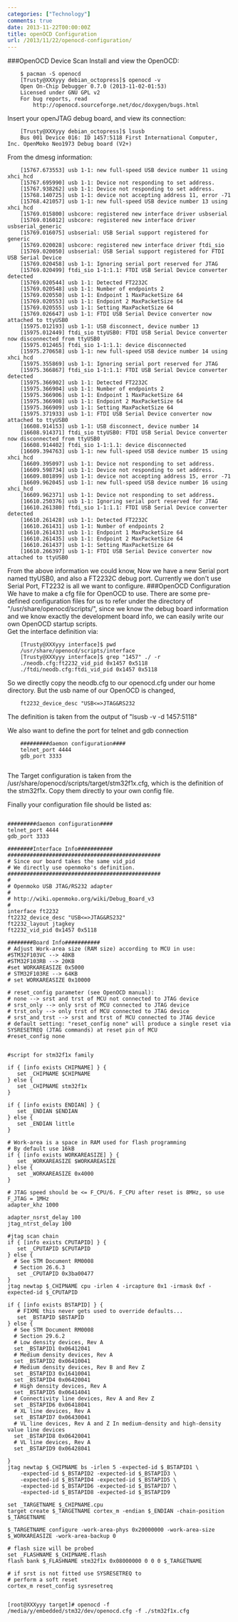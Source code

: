 ```yaml
---
categories: ["Technology"]
comments: true
date: 2013-11-22T00:00:00Z
title: openOCD Configuration
url: /2013/11/22/openocd-configuration/
---
```


###OpenOCD Device Scan
Install and view the OpenOCD:

```
	$ pacman -S openocd
	[Trusty@XXXyyy debian_octopress]$ openocd -v
	Open On-Chip Debugger 0.7.0 (2013-11-02-01:53)
	Licensed under GNU GPL v2
	For bug reports, read
		http://openocd.sourceforge.net/doc/doxygen/bugs.html

```
Insert your openJTAG debug board, and view its connection:

```
	[Trusty@XXXyyy debian_octopress]$ lsusb
	Bus 001 Device 016: ID 1457:5118 First International Computer, Inc. OpenMoko Neo1973 Debug board (V2+)

```
From the dmesg information:

```
	[15767.673553] usb 1-1: new full-speed USB device number 11 using xhci_hcd
	[15767.695990] usb 1-1: Device not responding to set address.
	[15767.938262] usb 1-1: Device not responding to set address.
	[15768.140725] usb 1-1: device not accepting address 11, error -71
	[15768.421057] usb 1-1: new full-speed USB device number 13 using xhci_hcd
	[15769.015800] usbcore: registered new interface driver usbserial
	[15769.016012] usbcore: registered new interface driver usbserial_generic
	[15769.016075] usbserial: USB Serial support registered for generic
	[15769.020028] usbcore: registered new interface driver ftdi_sio
	[15769.020050] usbserial: USB Serial support registered for FTDI USB Serial Device
	[15769.020458] usb 1-1: Ignoring serial port reserved for JTAG
	[15769.020499] ftdi_sio 1-1:1.1: FTDI USB Serial Device converter detected
	[15769.020544] usb 1-1: Detected FT2232C
	[15769.020548] usb 1-1: Number of endpoints 2
	[15769.020550] usb 1-1: Endpoint 1 MaxPacketSize 64
	[15769.020553] usb 1-1: Endpoint 2 MaxPacketSize 64
	[15769.020555] usb 1-1: Setting MaxPacketSize 64
	[15769.026647] usb 1-1: FTDI USB Serial Device converter now attached to ttyUSB0
	[15975.012193] usb 1-1: USB disconnect, device number 13
	[15975.012449] ftdi_sio ttyUSB0: FTDI USB Serial Device converter now disconnected from ttyUSB0
	[15975.012465] ftdi_sio 1-1:1.1: device disconnected
	[15975.270658] usb 1-1: new full-speed USB device number 14 using xhci_hcd
	[15975.355869] usb 1-1: Ignoring serial port reserved for JTAG
	[15975.366867] ftdi_sio 1-1:1.1: FTDI USB Serial Device converter detected
	[15975.366902] usb 1-1: Detected FT2232C
	[15975.366904] usb 1-1: Number of endpoints 2
	[15975.366906] usb 1-1: Endpoint 1 MaxPacketSize 64
	[15975.366908] usb 1-1: Endpoint 2 MaxPacketSize 64
	[15975.366909] usb 1-1: Setting MaxPacketSize 64
	[15975.371933] usb 1-1: FTDI USB Serial Device converter now attached to ttyUSB0
	[16608.914153] usb 1-1: USB disconnect, device number 14
	[16608.914371] ftdi_sio ttyUSB0: FTDI USB Serial Device converter now disconnected from ttyUSB0
	[16608.914402] ftdi_sio 1-1:1.1: device disconnected
	[16609.394763] usb 1-1: new full-speed USB device number 15 using xhci_hcd
	[16609.395097] usb 1-1: Device not responding to set address.
	[16609.598734] usb 1-1: Device not responding to set address.
	[16609.801899] usb 1-1: device not accepting address 15, error -71
	[16609.962045] usb 1-1: new full-speed USB device number 16 using xhci_hcd
	[16609.962371] usb 1-1: Device not responding to set address.
	[16610.250376] usb 1-1: Ignoring serial port reserved for JTAG
	[16610.261380] ftdi_sio 1-1:1.1: FTDI USB Serial Device converter detected
	[16610.261428] usb 1-1: Detected FT2232C
	[16610.261431] usb 1-1: Number of endpoints 2
	[16610.261433] usb 1-1: Endpoint 1 MaxPacketSize 64
	[16610.261435] usb 1-1: Endpoint 2 MaxPacketSize 64
	[16610.261437] usb 1-1: Setting MaxPacketSize 64
	[16610.266397] usb 1-1: FTDI USB Serial Device converter now attached to ttyUSB0

```
From the above information we could know, Now we have a new Serial port named ttyUSB0, and also a FT2232C debug port. Currently we don't use Serial Port, FT2232 is all we want to configure. 
###OpenOCD Configuration
We have to make a cfg file for OpenOCD to use. There are some pre-defined configuration files for us to refer under the directory of "/usr/share/openocd/scripts/", since we know the debug board information and we know exactly the development board info, we can easily write our own OpenOCD startup scripts.   
Get the interface definition via:

```
	[Trusty@XXXyyy interface]$ pwd
	/usr/share/openocd/scripts/interface
	[Trusty@XXXyyy interface]$ grep "1457" ./ -r
	./neodb.cfg:ft2232_vid_pid 0x1457 0x5118
	./ftdi/neodb.cfg:ftdi_vid_pid 0x1457 0x5118

```
So we directly copy the neodb.cfg to our openocd.cfg under our home directory. But the usb name of our OpenOCD is changed, 

```
	ft2232_device_desc "USB<=>JTAG&RS232

```
The definition is taken from the output of "lsusb -v -d 1457:5118"    


We also want to define the port for telnet and gdb connection 

```
	#########daemon configuration####
	telnet_port 4444
	gdb_port 3333


```
The Target configuration is taken from the /usr/share/openocd/scripts/target/stm32f1x.cfg, which is the definition of the stm32f1x. Copy them directly to your own config file.     

Finally your configuration file should be listed as:

```

#########daemon configuration####
telnet_port 4444
gdb_port 3333

########Interface Info###########
################################################
# Since our board takes the same vid_pid
# We directly use openmoko's definition.
################################################
#
# Openmoko USB JTAG/RS232 adapter
#
# http://wiki.openmoko.org/wiki/Debug_Board_v3
#
interface ft2232
ft2232_device_desc "USB<=>JTAG&RS232"
ft2232_layout jtagkey
ft2232_vid_pid 0x1457 0x5118

########Board Info###########
# Adjust Work-area size (RAM size) according to MCU in use:
#STM32F103VC --> 48KB
#STM32F103RB --> 20KB
#set WORKAREASIZE 0x5000
# STM32F103RE --> 64KB
# set WORKAREASIZE 0x10000

# reset_config parameter (see OpenOCD manual):
# none --> srst and trst of MCU not connected to JTAG device
# srst_only --> only srst of MCU connected to JTAG device
# trst_only --> only trst of MCU connected to JTAG device
# srst_and_trst --> srst and trst of MCU connected to JTAG device
# default setting: "reset_config none" will produce a single reset via SYSRESETREQ (JTAG commands) at reset pin of MCU
#reset_config none


#script for stm32f1x family

if { [info exists CHIPNAME] } {
   set _CHIPNAME $CHIPNAME
} else {
   set _CHIPNAME stm32f1x
}

if { [info exists ENDIAN] } {
   set _ENDIAN $ENDIAN
} else {
   set _ENDIAN little
}

# Work-area is a space in RAM used for flash programming
# By default use 16kB
if { [info exists WORKAREASIZE] } {
   set _WORKAREASIZE $WORKAREASIZE
} else {
   set _WORKAREASIZE 0x4000
}

# JTAG speed should be <= F_CPU/6. F_CPU after reset is 8MHz, so use F_JTAG = 1MHz
adapter_khz 1000

adapter_nsrst_delay 100
jtag_ntrst_delay 100

#jtag scan chain
if { [info exists CPUTAPID] } {
   set _CPUTAPID $CPUTAPID
} else {
  # See STM Document RM0008
  # Section 26.6.3
   set _CPUTAPID 0x3ba00477
}
jtag newtap $_CHIPNAME cpu -irlen 4 -ircapture 0x1 -irmask 0xf -expected-id $_CPUTAPID

if { [info exists BSTAPID] } {
   # FIXME this never gets used to override defaults...
   set _BSTAPID $BSTAPID
} else {
  # See STM Document RM0008
  # Section 29.6.2
  # Low density devices, Rev A
  set _BSTAPID1 0x06412041
  # Medium density devices, Rev A
  set _BSTAPID2 0x06410041
  # Medium density devices, Rev B and Rev Z
  set _BSTAPID3 0x16410041
  set _BSTAPID4 0x06420041
  # High density devices, Rev A
  set _BSTAPID5 0x06414041
  # Connectivity line devices, Rev A and Rev Z
  set _BSTAPID6 0x06418041
  # XL line devices, Rev A
  set _BSTAPID7 0x06430041
  # VL line devices, Rev A and Z In medium-density and high-density value line devices
  set _BSTAPID8 0x06420041
  # VL line devices, Rev A
  set _BSTAPID9 0x06428041

}
jtag newtap $_CHIPNAME bs -irlen 5 -expected-id $_BSTAPID1 \
	-expected-id $_BSTAPID2 -expected-id $_BSTAPID3 \
	-expected-id $_BSTAPID4 -expected-id $_BSTAPID5 \
	-expected-id $_BSTAPID6 -expected-id $_BSTAPID7 \
	-expected-id $_BSTAPID8 -expected-id $_BSTAPID9

set _TARGETNAME $_CHIPNAME.cpu
target create $_TARGETNAME cortex_m -endian $_ENDIAN -chain-position $_TARGETNAME

$_TARGETNAME configure -work-area-phys 0x20000000 -work-area-size $_WORKAREASIZE -work-area-backup 0

# flash size will be probed
set _FLASHNAME $_CHIPNAME.flash
flash bank $_FLASHNAME stm32f1x 0x08000000 0 0 0 $_TARGETNAME

# if srst is not fitted use SYSRESETREQ to
# perform a soft reset
cortex_m reset_config sysresetreq

```




```

[root@XXXyyy target]# openocd -f /media/y/embedded/stm32/dev/openocd.cfg -f ./stm32f1x.cfg 

```
